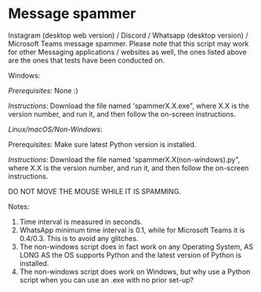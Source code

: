 # Message spammer
Instagram (desktop web version) / Discord / Whatsapp (desktop version) / Microsoft Teams message spammer.
Please note that this script may work for other Messaging applications / websites as well, the ones listed above are the ones that tests have been conducted on.

Windows:

*Prerequisites*:
None :)


*Instructions*:
Download the file named 'spammerX.X.exe", where X.X is the version number, and run it, and then follow the on-screen instructions.

*Linux/macOS/Non-Windows*:

Prerequisites:
Make sure latest Python version is installed.


*Instructions*:
Download the file named 'spammerX.X(non-windows).py", where X.X is the version number, and run it, and then follow the on-screen instructions.

DO NOT MOVE THE MOUSE WHILE IT IS SPAMMING.

Notes: 
1. Time interval is measured in seconds.
2. WhatsApp minimum time interval is 0.1, while for Microsoft Teams it is 0.4/0.3. This is to avoid any glitches.
3. The non-windows script does in fact work on any Operating System, AS LONG AS the OS supports Python and the latest version of Python is installed.
4. The non-windows script does work on Windows, but why use a Python script when you can use an .exe with no prior set-up?
